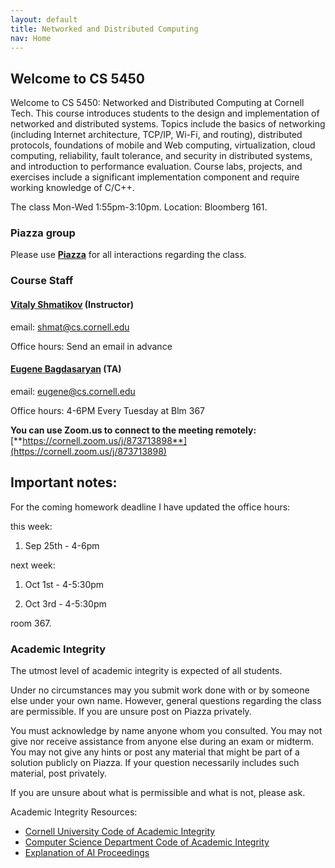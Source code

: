 ```yaml
---
layout: default
title: Networked and Distributed Computing
nav: Home
---
```


## Welcome to CS 5450

Welcome to CS 5450: Networked and Distributed Computing at Cornell Tech. This course introduces students to the design and implementation of networked and distributed systems.  Topics include the basics of networking (including Internet architecture, TCP/IP, Wi-Fi, and routing), distributed protocols, foundations of mobile and Web computing, virtualization, cloud computing, reliability, fault tolerance, and security in distributed systems, and introduction to performance evaluation.  Course labs, projects, and exercises include a significant implementation component and require working knowledge of C/C++.

The class Mon-Wed 1:55pm-3:10pm. Location: Bloomberg 161.

### Piazza group

Please use [**Piazza**]({{site.data.main.piazza}}) for all interactions regarding the class.

###  Course Staff

#### [**Vitaly Shmatikov**](http://www.cs.cornell.edu/~shmat/) (Instructor)  
email: shmat@cs.cornell.edu

Office hours:  Send an email in advance


#### [**Eugene Bagdasaryan**](http://ebagdasa.me) (TA)
email: eugene@cs.cornell.edu

Office hours: 4-6PM Every Tuesday at Blm 367

**You can use Zoom.us to connect to the meeting remotely:** [**https://cornell.zoom.us/j/873713898**](https://cornell.zoom.us/j/873713898)


## Important notes:

For the coming homework deadline I have updated the office hours:

this week:

1. Sep 25th - 4-6pm

next week:

1. Oct 1st - 4-5:30pm

2. Oct 3rd - 4-5:30pm

room 367.

### Academic Integrity

The utmost level of academic integrity is expected of all students.

Under no circumstances may you submit work done with or by someone else under your own name. However, general questions regarding the class are permissible. If you are unsure post on Piazza privately.

You must acknowledge by name anyone whom you consulted. You may not give nor receive assistance from anyone else during an exam or midterm. You may not give any hints or post any material that might be part of a solution publicly on Piazza. If your question necessarily includes such material, post privately.

If you are unsure about what is permissible and what is not, please ask.

Academic Integrity Resources:

* [Cornell University Code of Academic Integrity](http://cuinfo.cornell.edu/aic.cfm)
* [Computer Science Department Code of Academic Integrity](http://www.cs.cornell.edu/undergrad/CSMajor#ai)
* [Explanation of AI Proceedings](http://www.theuniversityfaculty.cornell.edu/AcadInteg/)
